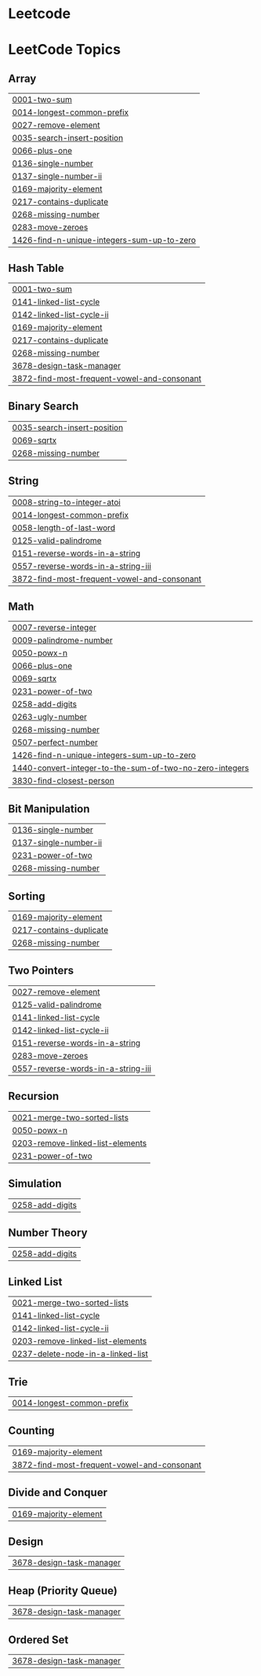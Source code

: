 # Leetcode
<!---LeetCode Topics Start-->
# LeetCode Topics
## Array
|  |
| ------- |
| [0001-two-sum](https://github.com/jahnaviguturi/Leetcode/tree/master/0001-two-sum) |
| [0014-longest-common-prefix](https://github.com/jahnaviguturi/Leetcode/tree/master/0014-longest-common-prefix) |
| [0027-remove-element](https://github.com/jahnaviguturi/Leetcode/tree/master/0027-remove-element) |
| [0035-search-insert-position](https://github.com/jahnaviguturi/Leetcode/tree/master/0035-search-insert-position) |
| [0066-plus-one](https://github.com/jahnaviguturi/Leetcode/tree/master/0066-plus-one) |
| [0136-single-number](https://github.com/jahnaviguturi/Leetcode/tree/master/0136-single-number) |
| [0137-single-number-ii](https://github.com/jahnaviguturi/Leetcode/tree/master/0137-single-number-ii) |
| [0169-majority-element](https://github.com/jahnaviguturi/Leetcode/tree/master/0169-majority-element) |
| [0217-contains-duplicate](https://github.com/jahnaviguturi/Leetcode/tree/master/0217-contains-duplicate) |
| [0268-missing-number](https://github.com/jahnaviguturi/Leetcode/tree/master/0268-missing-number) |
| [0283-move-zeroes](https://github.com/jahnaviguturi/Leetcode/tree/master/0283-move-zeroes) |
| [1426-find-n-unique-integers-sum-up-to-zero](https://github.com/jahnaviguturi/Leetcode/tree/master/1426-find-n-unique-integers-sum-up-to-zero) |
## Hash Table
|  |
| ------- |
| [0001-two-sum](https://github.com/jahnaviguturi/Leetcode/tree/master/0001-two-sum) |
| [0141-linked-list-cycle](https://github.com/jahnaviguturi/Leetcode/tree/master/0141-linked-list-cycle) |
| [0142-linked-list-cycle-ii](https://github.com/jahnaviguturi/Leetcode/tree/master/0142-linked-list-cycle-ii) |
| [0169-majority-element](https://github.com/jahnaviguturi/Leetcode/tree/master/0169-majority-element) |
| [0217-contains-duplicate](https://github.com/jahnaviguturi/Leetcode/tree/master/0217-contains-duplicate) |
| [0268-missing-number](https://github.com/jahnaviguturi/Leetcode/tree/master/0268-missing-number) |
| [3678-design-task-manager](https://github.com/jahnaviguturi/Leetcode/tree/master/3678-design-task-manager) |
| [3872-find-most-frequent-vowel-and-consonant](https://github.com/jahnaviguturi/Leetcode/tree/master/3872-find-most-frequent-vowel-and-consonant) |
## Binary Search
|  |
| ------- |
| [0035-search-insert-position](https://github.com/jahnaviguturi/Leetcode/tree/master/0035-search-insert-position) |
| [0069-sqrtx](https://github.com/jahnaviguturi/Leetcode/tree/master/0069-sqrtx) |
| [0268-missing-number](https://github.com/jahnaviguturi/Leetcode/tree/master/0268-missing-number) |
## String
|  |
| ------- |
| [0008-string-to-integer-atoi](https://github.com/jahnaviguturi/Leetcode/tree/master/0008-string-to-integer-atoi) |
| [0014-longest-common-prefix](https://github.com/jahnaviguturi/Leetcode/tree/master/0014-longest-common-prefix) |
| [0058-length-of-last-word](https://github.com/jahnaviguturi/Leetcode/tree/master/0058-length-of-last-word) |
| [0125-valid-palindrome](https://github.com/jahnaviguturi/Leetcode/tree/master/0125-valid-palindrome) |
| [0151-reverse-words-in-a-string](https://github.com/jahnaviguturi/Leetcode/tree/master/0151-reverse-words-in-a-string) |
| [0557-reverse-words-in-a-string-iii](https://github.com/jahnaviguturi/Leetcode/tree/master/0557-reverse-words-in-a-string-iii) |
| [3872-find-most-frequent-vowel-and-consonant](https://github.com/jahnaviguturi/Leetcode/tree/master/3872-find-most-frequent-vowel-and-consonant) |
## Math
|  |
| ------- |
| [0007-reverse-integer](https://github.com/jahnaviguturi/Leetcode/tree/master/0007-reverse-integer) |
| [0009-palindrome-number](https://github.com/jahnaviguturi/Leetcode/tree/master/0009-palindrome-number) |
| [0050-powx-n](https://github.com/jahnaviguturi/Leetcode/tree/master/0050-powx-n) |
| [0066-plus-one](https://github.com/jahnaviguturi/Leetcode/tree/master/0066-plus-one) |
| [0069-sqrtx](https://github.com/jahnaviguturi/Leetcode/tree/master/0069-sqrtx) |
| [0231-power-of-two](https://github.com/jahnaviguturi/Leetcode/tree/master/0231-power-of-two) |
| [0258-add-digits](https://github.com/jahnaviguturi/Leetcode/tree/master/0258-add-digits) |
| [0263-ugly-number](https://github.com/jahnaviguturi/Leetcode/tree/master/0263-ugly-number) |
| [0268-missing-number](https://github.com/jahnaviguturi/Leetcode/tree/master/0268-missing-number) |
| [0507-perfect-number](https://github.com/jahnaviguturi/Leetcode/tree/master/0507-perfect-number) |
| [1426-find-n-unique-integers-sum-up-to-zero](https://github.com/jahnaviguturi/Leetcode/tree/master/1426-find-n-unique-integers-sum-up-to-zero) |
| [1440-convert-integer-to-the-sum-of-two-no-zero-integers](https://github.com/jahnaviguturi/Leetcode/tree/master/1440-convert-integer-to-the-sum-of-two-no-zero-integers) |
| [3830-find-closest-person](https://github.com/jahnaviguturi/Leetcode/tree/master/3830-find-closest-person) |
## Bit Manipulation
|  |
| ------- |
| [0136-single-number](https://github.com/jahnaviguturi/Leetcode/tree/master/0136-single-number) |
| [0137-single-number-ii](https://github.com/jahnaviguturi/Leetcode/tree/master/0137-single-number-ii) |
| [0231-power-of-two](https://github.com/jahnaviguturi/Leetcode/tree/master/0231-power-of-two) |
| [0268-missing-number](https://github.com/jahnaviguturi/Leetcode/tree/master/0268-missing-number) |
## Sorting
|  |
| ------- |
| [0169-majority-element](https://github.com/jahnaviguturi/Leetcode/tree/master/0169-majority-element) |
| [0217-contains-duplicate](https://github.com/jahnaviguturi/Leetcode/tree/master/0217-contains-duplicate) |
| [0268-missing-number](https://github.com/jahnaviguturi/Leetcode/tree/master/0268-missing-number) |
## Two Pointers
|  |
| ------- |
| [0027-remove-element](https://github.com/jahnaviguturi/Leetcode/tree/master/0027-remove-element) |
| [0125-valid-palindrome](https://github.com/jahnaviguturi/Leetcode/tree/master/0125-valid-palindrome) |
| [0141-linked-list-cycle](https://github.com/jahnaviguturi/Leetcode/tree/master/0141-linked-list-cycle) |
| [0142-linked-list-cycle-ii](https://github.com/jahnaviguturi/Leetcode/tree/master/0142-linked-list-cycle-ii) |
| [0151-reverse-words-in-a-string](https://github.com/jahnaviguturi/Leetcode/tree/master/0151-reverse-words-in-a-string) |
| [0283-move-zeroes](https://github.com/jahnaviguturi/Leetcode/tree/master/0283-move-zeroes) |
| [0557-reverse-words-in-a-string-iii](https://github.com/jahnaviguturi/Leetcode/tree/master/0557-reverse-words-in-a-string-iii) |
## Recursion
|  |
| ------- |
| [0021-merge-two-sorted-lists](https://github.com/jahnaviguturi/Leetcode/tree/master/0021-merge-two-sorted-lists) |
| [0050-powx-n](https://github.com/jahnaviguturi/Leetcode/tree/master/0050-powx-n) |
| [0203-remove-linked-list-elements](https://github.com/jahnaviguturi/Leetcode/tree/master/0203-remove-linked-list-elements) |
| [0231-power-of-two](https://github.com/jahnaviguturi/Leetcode/tree/master/0231-power-of-two) |
## Simulation
|  |
| ------- |
| [0258-add-digits](https://github.com/jahnaviguturi/Leetcode/tree/master/0258-add-digits) |
## Number Theory
|  |
| ------- |
| [0258-add-digits](https://github.com/jahnaviguturi/Leetcode/tree/master/0258-add-digits) |
## Linked List
|  |
| ------- |
| [0021-merge-two-sorted-lists](https://github.com/jahnaviguturi/Leetcode/tree/master/0021-merge-two-sorted-lists) |
| [0141-linked-list-cycle](https://github.com/jahnaviguturi/Leetcode/tree/master/0141-linked-list-cycle) |
| [0142-linked-list-cycle-ii](https://github.com/jahnaviguturi/Leetcode/tree/master/0142-linked-list-cycle-ii) |
| [0203-remove-linked-list-elements](https://github.com/jahnaviguturi/Leetcode/tree/master/0203-remove-linked-list-elements) |
| [0237-delete-node-in-a-linked-list](https://github.com/jahnaviguturi/Leetcode/tree/master/0237-delete-node-in-a-linked-list) |
## Trie
|  |
| ------- |
| [0014-longest-common-prefix](https://github.com/jahnaviguturi/Leetcode/tree/master/0014-longest-common-prefix) |
## Counting
|  |
| ------- |
| [0169-majority-element](https://github.com/jahnaviguturi/Leetcode/tree/master/0169-majority-element) |
| [3872-find-most-frequent-vowel-and-consonant](https://github.com/jahnaviguturi/Leetcode/tree/master/3872-find-most-frequent-vowel-and-consonant) |
## Divide and Conquer
|  |
| ------- |
| [0169-majority-element](https://github.com/jahnaviguturi/Leetcode/tree/master/0169-majority-element) |
## Design
|  |
| ------- |
| [3678-design-task-manager](https://github.com/jahnaviguturi/Leetcode/tree/master/3678-design-task-manager) |
## Heap (Priority Queue)
|  |
| ------- |
| [3678-design-task-manager](https://github.com/jahnaviguturi/Leetcode/tree/master/3678-design-task-manager) |
## Ordered Set
|  |
| ------- |
| [3678-design-task-manager](https://github.com/jahnaviguturi/Leetcode/tree/master/3678-design-task-manager) |
<!---LeetCode Topics End-->
